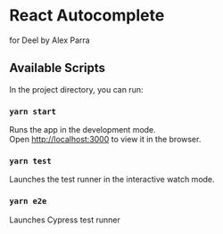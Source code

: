 # React Autocomplete

for Deel by Alex Parra

## Available Scripts

In the project directory, you can run:

### `yarn start`

Runs the app in the development mode.<br /> Open [http://localhost:3000](http://localhost:3000) to view it in the
browser.

### `yarn test`

Launches the test runner in the interactive watch mode.

### `yarn e2e`

Launches Cypress test runner
